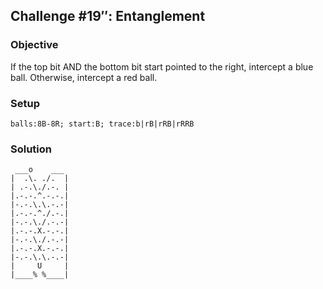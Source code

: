 ## Challenge #19″: Entanglement

### Objective

If the top bit AND the bottom bit start pointed to the right, intercept a blue ball. Otherwise, intercept a red ball.

### Setup

`balls:8B-8R; start:B; trace:b|rB|rRB|rRRB`

### Solution

	 ___o    ___
	|  .\. ./.  |
	| .-.\./.-. |
	|.-.-.^.-.-.|
	|-.-.\.\.-.-|
	|.-.-.^./.-.|
	|-.-.\./.-.-|
	|.-.-.X.-.-.|
	|-.-.\./.-.-|
	|.-.-.X.-.-.|
	|-.-.\.\.-.-|
	|     U     |
	|____% %____|

